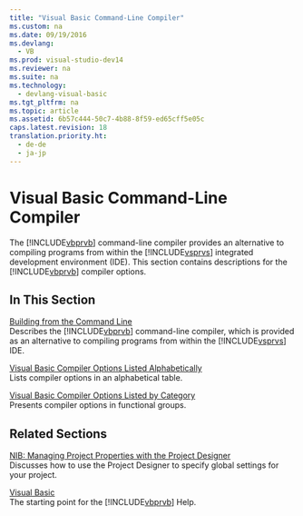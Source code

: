 ```yaml
---
title: "Visual Basic Command-Line Compiler"
ms.custom: na
ms.date: 09/19/2016
ms.devlang: 
  - VB
ms.prod: visual-studio-dev14
ms.reviewer: na
ms.suite: na
ms.technology: 
  - devlang-visual-basic
ms.tgt_pltfrm: na
ms.topic: article
ms.assetid: 6b57c444-50c7-4b88-8f59-ed65cff5e05c
caps.latest.revision: 18
translation.priority.ht: 
  - de-de
  - ja-jp
---
```

# Visual Basic Command-Line Compiler
The [!INCLUDE[vbprvb](../vs140/includes/vbprvb_md.md)] command-line compiler provides an alternative to compiling programs from within the [!INCLUDE[vsprvs](../vs140/includes/vsprvs_md.md)] integrated development environment (IDE). This section contains descriptions for the [!INCLUDE[vbprvb](../vs140/includes/vbprvb_md.md)] compiler options.  
  
## In This Section  
 [Building from the Command Line](../vs140/Building-from-the-Command-Line--Visual-Basic-.md)  
 Describes the [!INCLUDE[vbprvb](../vs140/includes/vbprvb_md.md)] command-line compiler, which is provided as an alternative to compiling programs from within the [!INCLUDE[vsprvs](../vs140/includes/vsprvs_md.md)] IDE.  
  
 [Visual Basic Compiler Options Listed Alphabetically](../vs140/Visual-Basic-Compiler-Options-Listed-Alphabetically.md)  
 Lists compiler options in an alphabetical table.  
  
 [Visual Basic Compiler Options Listed by Category](../vs140/Visual-Basic-Compiler-Options-Listed-by-Category.md)  
 Presents compiler options in functional groups.  
  
## Related Sections  
 [NIB: Managing Project Properties with the Project Designer](assetId:///983f3c18-832f-4666-afec-74b716ff3e0e)  
 Discusses how to use the Project Designer to specify global settings for your project.  
  
 [Visual Basic](../vs140/Visual-Basic.md)  
 The starting point for the [!INCLUDE[vbprvb](../vs140/includes/vbprvb_md.md)] Help.